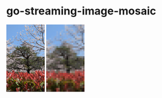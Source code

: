 # go-streaming-image-mosaic

<div class="container">
  <img src="test.jpg" width="20%">
  <img src="result.jpg" width="20%">
</div>

